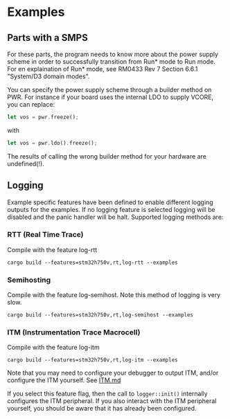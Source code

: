 Examples
======

## Parts with a SMPS

For these parts, the program needs to know more about the power supply
scheme in order to successfully transition from Run* mode to Run mode. For
en explaination of Run* mode, see RM0433 Rev 7 Section 6.6.1 "System/D3
domain modes".

You can specify the power supply scheme through a builder method on
PWR. For instance if your board uses the internal LDO to supply VCORE, you
can replace:

```rust
let vos = pwr.freeze();
```

with

```rust
let vos = pwr.ldo().freeze();
```

The results of calling the wrong builder method for your hardware are
undefined(!).

## Logging

Example specific features have been defined to enable different logging outputs for the examples. If no logging feature is selected logging will be disabled and the panic handler will be halt. Supported logging methods are:

### RTT (Real Time Trace)

Compile with the feature log-rtt

```
cargo build --features=stm32h750v,rt,log-rtt --examples
```

### Semihosting

Compile with the feature log-semihost. Note this method of logging is very slow.

```
cargo build --features=stm32h750v,rt,log-semihost --examples
```


### ITM (Instrumentation Trace Macrocell)
Compile with the feature log-itm

```
cargo build --features=stm32h750v,rt,log-itm --examples
```

Note that you may need to configure your debugger to output ITM, and/or
configure the ITM yourself. See [ITM.md](ITM.md)

If you select this feature flag, then the call to `logger::init()` internally
configures the ITM peripheral. If you also interact with the ITM peripheral
yourself, you should be aware that it has already been configured.
